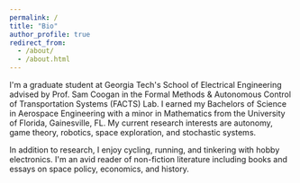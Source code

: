 ```yaml
---
permalink: /
title: "Bio"
author_profile: true
redirect_from: 
  - /about/
  - /about.html
---
```


I'm a graduate student at Georgia Tech's School of Electrical Engineering advised by Prof. Sam Coogan in the Formal Methods & Autonomous Control of Transportation Systems (FACTS) Lab. I earned my Bachelors of Science in Aerospace Engineering with a minor in Mathematics from the University of Florida, Gainesville, FL. My current research interests are autonomy, game theory, robotics, space exploration, and stochastic systems.

In addition to research, I enjoy cycling, running, and tinkering with hobby electronics. I'm an avid reader of non-fiction literature including books and essays on space policy, economics, and history.

